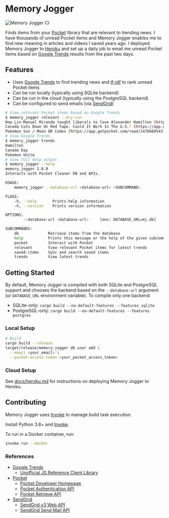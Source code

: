 # Memory Jogger

![Memory Jogger CI](https://github.com/rgardner/memory-jogger/workflows/Pocket%20Cleaner%20CI/badge.svg)

Finds items from your [Pocket](https://getpocket.com/) library that are
relevant to trending news. I have thousands of unread Pocket items and Memory
Jogger enables me to find new meaning in articles and videos I saved years
ago. I deployed Memory Jogger to [Heroku](https://www.heroku.com/) and set up
a daily job to email me unread Pocket items based on [Google
Trends][google-trends] results from the past two days.

## Features

- Uses [Google Trends][google-trends] to find trending news
  and [tf-idf](https://en.wikipedia.org/wiki/Tf%E2%80%93idf) to rank unread
  Pocket items
- Can be run locally (typically using SQLite backend)
- Can be run in the cloud (typically using the PostgreSQL backend)
- Can be configured to send emails (via [SendGrid](https://sendgrid.com/))

```sh
# View relevant Pocket items based on Google Trends
$ memory_jogger relevant --dry-run
How Lin-Manuel Miranda taught liberals to love Alexander Hamilton (https://app.getpocket.com/read/1116619900), Why: Hamilton (https://trends.google.com/trends/explore?q=Hamilton&date=now%207-d&geo=US)
Canada Cuts Down On Red Tape. Could It Work In The U.S.? (https://app.getpocket.com/read/934754123), Why: Canada Day (https://trends.google.com/trends/explore?q=Canada%20Day&date=now%207-d&geo=US)
Pokemon Sun / Moon QR Codes (https://app.getpocket.com/read/1476660543, Why: Pokemon Unite (https://trends.google.com/trends/explore?q=Pokemon%20Unite&date=now%207-d&geo=US)
# View Google Trends
$ memory_jogger trends
Hamilton
Canada Day
Pokemon Unite
# View full help output
$ memory_jogger --help
memory_jogger 2.0.0
Interacts with Pocket Cleaner DB and APIs.

USAGE:
    memory_jogger --database-url <database-url> <SUBCOMMAND>

FLAGS:
    -h, --help       Prints help information
    -V, --version    Prints version information

OPTIONS:
        --database-url <database-url>     [env: DATABASE_URL=mj.db]

SUBCOMMANDS:
    db             Retrieve items from the database
    help           Prints this message or the help of the given subcommand(s)
    pocket         Interact with Pocket
    relevant       View relevant Pocket items for latest trends
    saved-items    Sync and search saved items
    trends         View latest trends
```

## Getting Started

By default, Memory Jogger is compiled with both SQLite and PostgreSQL support
and chooses the backend based on the `--database-url` argument (or
`DATABASE_URL` environment variable). To compile only one backend:

- SQLite-only: `cargo build --no-default-features --features sqlite`
- PostgreSQL-only: `cargo build --no-default-features --features postgres`

### Local Setup

```sh
# Build
cargo build --release
target/release/memory-jogger db user add \
  --email <your_email> \
  --pocket-access-token <your_pocket_access_token>
```

### Cloud Setup

See [docs/heroku.md](docs/heroku.md) for instructions on deploying Memory
Jogger to Heroku.

## Contributing

Memory Jogger uses [Invoke][pyinvoke] to manage build task execution.

Install Python 3.8+ and [Invoke][pyinvoke].

To run in a Docker container, run:

```sh
invoke run --docker
```

[pyinvoke]: https://www.pyinvoke.org/

### References

- [Google Trends][google-trends]
  - [Unofficial JS Reference Client Library](https://github.com/pat310/google-trends-api)
- [Pocket](https://getpocket.com/)
  - [Pocket Developer Homepage](https://getpocket.com/developer/)
  - [Pocket Authentication API](https://getpocket.com/developer/docs/authentication)
  - [Pocket Retrieve API](https://getpocket.com/developer/docs/v3/retrieve)
- [SendGrid](https://sendgrid.com/)
  - [SendGrid v3 Web API](https://sendgrid.com/docs/API_Reference/api_v3.html)
  - [SendGrid Send Mail API](https://sendgrid.com/docs/API_Reference/Web_API_v3/Mail/index.html)

[google-trends]: https://trends.google.com/trends/
